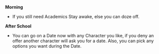 **Morning**

- If you still need Academics Stay awake, else you can doze off.

**After School**

- You can go on a Date now with any Character you like, if you deny an offer another character will ask you for a date. Also, you can pick any options you want during the Date.
